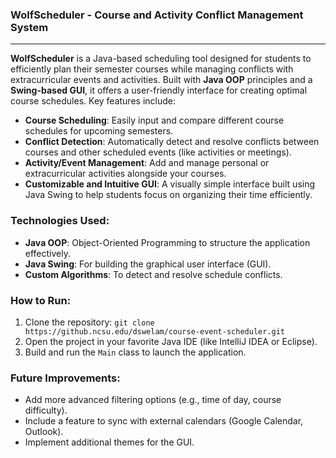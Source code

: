 ### **WolfScheduler - Course and Activity Conflict Management System**
---

**WolfScheduler** is a Java-based scheduling tool designed for students to efficiently plan their semester courses while managing conflicts with extracurricular events and activities. Built with **Java OOP** principles and a **Swing-based GUI**, it offers a user-friendly interface for creating optimal course schedules. Key features include: 

- **Course Scheduling**: Easily input and compare different course schedules for upcoming semesters.
- **Conflict Detection**: Automatically detect and resolve conflicts between courses and other scheduled events (like activities or meetings).
- **Activity/Event Management**: Add and manage personal or extracurricular activities alongside your courses.
- **Customizable and Intuitive GUI**: A visually simple interface built using Java Swing to help students focus on organizing their time efficiently.

### **Technologies Used:**
- **Java OOP**: Object-Oriented Programming to structure the application effectively.
- **Java Swing**: For building the graphical user interface (GUI).
- **Custom Algorithms**: To detect and resolve schedule conflicts.

### **How to Run:**
1. Clone the repository: `git clone https://github.ncsu.edu/dswelam/course-event-scheduler.git`
2. Open the project in your favorite Java IDE (like IntelliJ IDEA or Eclipse).
3. Build and run the `Main` class to launch the application.

### **Future Improvements:**
- Add more advanced filtering options (e.g., time of day, course difficulty).
- Include a feature to sync with external calendars (Google Calendar, Outlook).
- Implement additional themes for the GUI.
